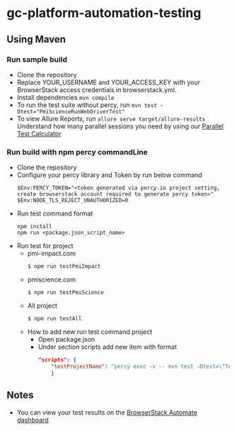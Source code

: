 
# gc-platform-automation-testing

## Using Maven

### Run sample build
- Clone the repository
- Replace YOUR_USERNAME and YOUR_ACCESS_KEY with your BrowserStack access credentials in browserstack.yml.
- Install dependencies `mvn compile`
- To run the test suite without percy, run `mvn test -Dtest="PmiScienceRunWebDriverTest"`
- To view Allure Reports, run `allure serve target/allure-results`
Understand how many parallel sessions you need by using our [Parallel Test Calculator](https://www.browserstack.com/automate/parallel-calculator?ref=github)

### Run build with npm percy commandLine
- Clone the repository
- Configure your percy library and Token by run below command
	```sh-session
	$Env:PERCY_TOKEN="<token generated via percy.io project setting, create browserstack account required to generate percy token>"
	$Env:NODE_TLS_REJECT_UNAUTHORIZED=0
	```
- Run test command format
	```sh-session
	npm install
	npm run <package.json_script_name>
	```
- Run test  for project 
	- pmi-impact.com
		```sh-session
		$ npm run testPmiImpact
		```
	- pmiscience.com
		```sh-session
		$ npm run testPmiScience
		```
	- All project 
		```sh-session
		$ npm run testAll
		```
	- How to add new run test command project
		- Open package.json
		- Under section scripts add new item with format
			```json
			"scripts": { 
				"testProjectName": "percy exec -v -- mvn test -Dtest=\"TestClassName\""
				}
			```

## Notes

* You can view your test results on the [BrowserStack Automate dashboard](https://www.browserstack.com/automate)